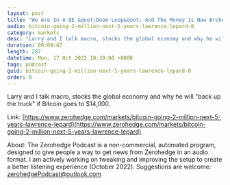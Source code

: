 ```yaml
---
layout: post
title: "We Are In A QE &quot;Doom Loop&quot; And The Money Is Now Broken: Lawrence Lepard"
audio: bitcoin-going-2-million-next-5-years-lawrence-lepard-0
category: markets
desc: "Larry and I talk macro, stocks the global economy and why he will &quot;back up the truck&quot; if Bitcoin goes to $14,000. "
duration: 00:04:47
length: 287
datetime: Mon, 17 Oct 2022 10:30:00 +0000
tags: podcast
guid: bitcoin-going-2-million-next-5-years-lawrence-lepard-0
order: 0
---
```

Larry and I talk macro, stocks the global economy and why he will &quot;back up the truck&quot; if Bitcoin goes to $14,000. 

Link: [https://www.zerohedge.com/markets/bitcoin-going-2-million-next-5-years-lawrence-lepard](https://www.zerohedge.com/markets/bitcoin-going-2-million-next-5-years-lawrence-lepard)

About: The Zerohedge Podcast is a non-commercial, automated program, designed to give people a way to get news from Zerohedge in an audio format.  I am actively working on tweaking and improving the setup to create a better listening experience (October 2022).  Suggestions are welcome: [zerohedgePodcast@outlook.com](mailto:zerohedgePodcast@outlook.com)